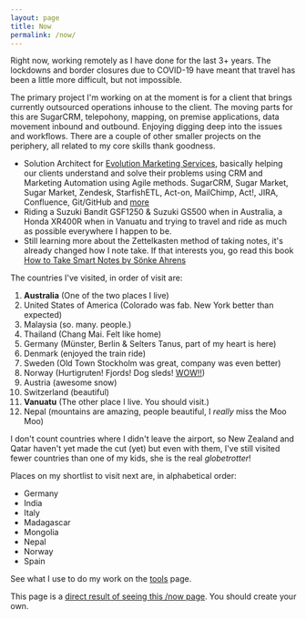 ```yaml
---
layout: page
title: Now
permalink: /now/
---
```


Right now, working remotely as I have done for the last 3+ years. The lockdowns and border closures due to COVID-19 have meant that travel has been a little more difficult, but not impossible.

The primary project I'm working on at the moment is for a client that brings currently outsourced operations inhouse to the client. The moving parts for this are SugarCRM, telepohony, mapping, on premise applications, data movement inbound and outbound. Enjoying digging deep into the issues and workflows.
There are a couple of other smaller projects on the periphery, all related to my core skills thank goodness.

- Solution Architect for [Evolution Marketing Services](http://evolutionmarketing.com.au/), basically helping our clients understand and solve their problems using CRM and Marketing Automation using Agile methods. SugarCRM, Sugar Market, Sugar Market, Zendesk, StarfishETL, Act-on, MailChimp, Act!, JIRA, Confluence, Git/GitHub and [more](http://ben.hamilton.id.au/tools)
- Riding a Suzuki Bandit GSF1250 & Suzuki GS500 when in Australia, a Honda XR400R when in Vanuatu and trying to travel and ride as much as possible everywhere I happen to be.
- Still learning more about the Zettelkasten method of taking notes, it's already changed how I note take. If that interests you, go read this book [How to Take Smart Notes by Sönke Ahrens](https://www.amazon.com.au/dp/B06WVYW33Y/ref=cm_sw_em_r_mt_dp_U_7dIVEbJ9VHTM1)

The countries I've visited, in order of visit are:

1. **Australia** (One of the two places I live)
2. United States of America (Colorado was fab. New York better than expected)
3. Malaysia (so. many. people.)
4. Thailand (Chang Mai. Felt like home)
5. Germany (Münster, Berlin & Selters Tanus, part of my heart is here)
6. Denmark (enjoyed the train ride)
7. Sweden (Old Town Stockholm was great, company was even better)
8. Norway (Hurtigruten! Fjords! Dog sleds! [WOW!!](https://www.cruisin.me/cruise-ship-webcams/hurtigruten/ms-richard-with2/))
9. Austria (awesome snow)
10. Switzerland (beautiful)
11. **Vanuatu** (The other place I live. You should visit.)
12. Nepal (mountains are amazing, people beautiful, I *really* miss the Moo Moo)

I don't count countries where I didn't leave the airport, so New Zealand and Qatar haven't yet made the cut (yet) but even with them, I've still visited fewer countries than one of my kids, she is the real *globetrotter*!

Places on my shortlist to visit next are, in alphabetical order:

- Germany
- India
- Italy
- Madagascar
- Mongolia
- Nepal
- Norway
- Spain

See what I use to do my work on the [tools](/tools) page.

This page is a [direct result of seeing this /now page](https://sivers.org/now). You should create your own.

<!-- so I'm testing and playing with Zendesk, hence why this zendesk support chat widget is here on this page. Ben. -->
<!-- Start of con-ems Zendesk Widget script -->
<script id="ze-snippet" src="https://static.zdassets.com/ekr/snippet.js?key=6d7c70bc-c856-472f-85ce-0347878f0422"> </script>
<!-- End of con-ems Zendesk Widget script -->


